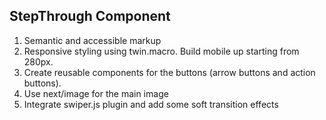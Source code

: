 ## StepThrough Component

1. Semantic and accessible markup
2. Responsive styling using twin.macro. Build mobile up starting from 280px.
3. Create reusable components for the buttons (arrow buttons and action buttons).
4. Use next/image for the main image
5. Integrate swiper.js plugin and add some soft transition effects
